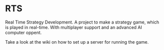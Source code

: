# RTS
Real Time Strategy Development. A project to make a strategy game, which is played in real-time. With multiplayer support and an advanced AI computer oppent.

Take a look at the wiki on how to set up a server for running the game.
